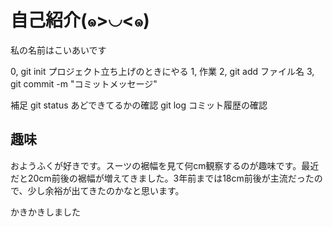 # 自己紹介(๑>◡<๑)
私の名前はこいあいです

0, git init プロジェクト立ち上げのときにやる
1, 作業
2, git add ファイル名
3, git commit -m "コミットメッセージ"

補足
git status あどできてるかの確認
git log コミット履歴の確認

## 趣味
おようふくが好きです。スーツの裾幅を見て何cm観察するのが趣味です。最近だと20cm前後の裾幅が増えてきました。3年前までは18cm前後が主流だったので、少し余裕が出てきたのかなと思います。

かきかきしました